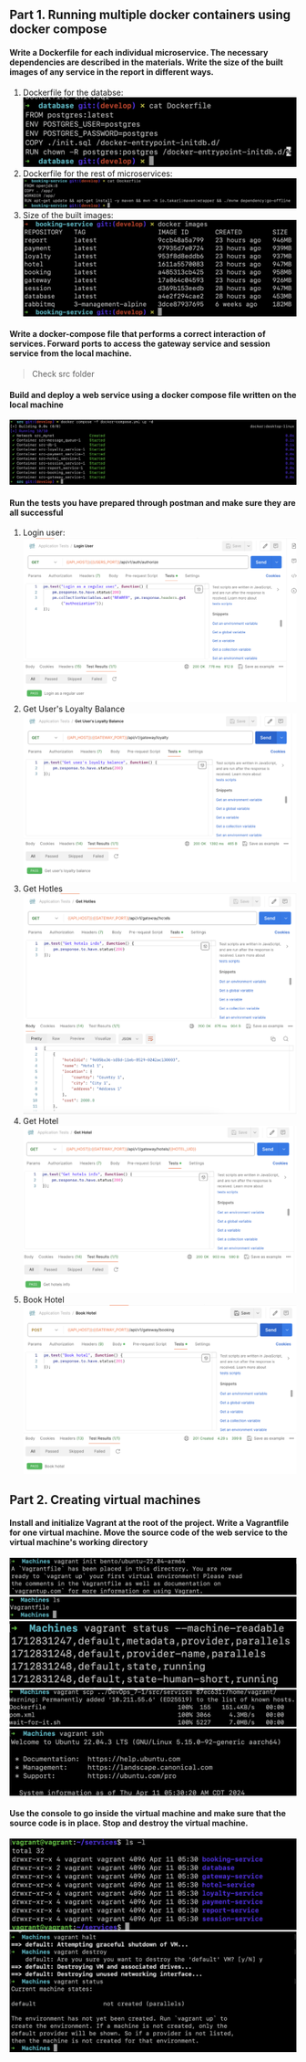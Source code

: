 ## Part 1. Running multiple docker containers using docker compose

#### Write a Dockerfile for each individual microservice. The necessary dependencies are described in the materials. Write the size of the built images of any service in the report in different ways.

1. Dockerfile for the databse:
![1.1](./src/images/part_1/1.1.png)
2. Dockerfile for the rest of microservices:
![1.2](./src/images/part_1/1.2.png)
3. Size of the built images:
![1.3](./src/images/part_1/1.3.png)

#### Write a docker-compose file that performs a correct interaction of services. Forward ports to access the gateway service and session service from the local machine.
> Check src folder

#### Build and deploy a web service using a docker compose file written on the local machine
![1.4](./src/images/part_1/1.5.png)

#### Run the tests you have prepared through postman and make sure they are all successful
1. Login user:
![1.5](./src/images/part_1/1.6.png)
2. Get User's Loyalty Balance
![1.6](./src/images/part_1/1.7.png)
3. Get Hotles
![1.7](./src/images/part_1/1.8.png)
4. Get Hotel
![1.8](./src/images/part_1/1.9.png)
5. Book Hotel
![1.9](./src/images/part_1/1.10.png)

## Part 2. Creating virtual machines

#### Install and initialize Vagrant at the root of the project. Write a Vagrantfile for one virtual machine. Move the source code of the web service to the virtual machine's working directory
![1.9](./src/images/part_2/2.1.png)
![1.9](./src/images/part_2/2.2.png)
![1.9](./src/images/part_2/2.3.png)
![1.9](./src/images/part_2/2.4.png)
![1.9](./src/images/part_2/2.5.png)

#### Use the console to go inside the virtual machine and make sure that the source code is in place. Stop and destroy the virtual machine.
![1.9](./src/images/part_2/2.6.png)
![1.9](./src/images/part_2/2.7.png)